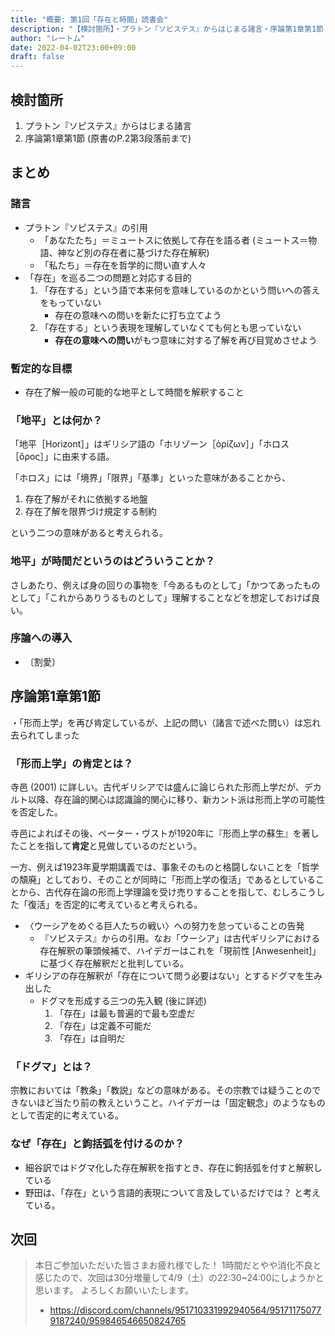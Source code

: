 ```yaml
---
title: "概要: 第1回「存在と時間」読書会"
description: "【検討箇所】・プラトン『ソピステス』からはじまる諸言・序論第1章第1節 (原書のP.2第3段落前まで)"
author: "レートム"
date: 2022-04-02T23:00+09:00
draft: false
---
```


検討箇所
----

1. プラトン『ソピステス』からはじまる諸言
2. 序論第1章第1節 (原書のP.2第3段落前まで)

まとめ
----

### 諸言

* プラトン『ソピステス』の引用
    - 「あなたたち」＝ミュートスに依拠して存在を語る者 (ミュートス＝物語、神など別の存在者に基づけた存在解釈)
    - 「私たち」＝存在を哲学的に問い直す人々
* 「存在」を巡る二つの問題と対応する目的
    1. 「存在する」という語で本来何を意味しているのかという問いへの答えをもっていない
        * 存在の意味への問いを新たに打ち立てよう
    2. 「存在する」という表現を理解していなくても何とも思っていない
        * **存在の意味への問い**がもつ意味に対する了解を再び目覚めさせよう

### 暫定的な目標

* 存在了解一般の可能的な地平として時間を解釈すること

### 「地平」とは何か？

「地平［Horizont］」はギリシア語の「ホリゾーン［ὁρίζων］」「ホロス［ὅρος］」に由来する語。

「ホロス」には「境界」「限界」「基準」といった意味があることから、
1. 存在了解がそれに依拠する地盤
2. 存在了解を限界づけ規定する制約

という二つの意味があると考えられる。

### 地平」が時間だというのはどういうことか？

さしあたり、例えば身の回りの事物を「今あるものとして」「かつてあったものとして」「これからありうるものとして」理解することなどを想定しておけば良い。

### 序論への導入
* 〔割愛〕

序論第1章第1節
----
・「形而上学」を再び肯定しているが、上記の問い（諸言で述べた問い）は忘れ去られてしまった

### 「形而上学」の肯定とは？

寺邑 (2001) に詳しい。古代ギリシアでは盛んに論じられた形而上学だが、デカルト以降、存在論的関心は認識論的関心に移り、新カント派は形而上学の可能性を否定した。

寺邑によればその後、ペーター・ヴストが1920年に『形而上学の蘇生』を著したことを指して**肯定**と見做しているのだという。

一方、例えば1923年夏学期講義では、事象そのものと格闘しないことを「哲学の頽廃」としており、そのことが同時に「形而上学の復活」であるとしていることから、古代存在論の形而上学理論を受け売りすることを指して、むしろこうした「復活」を否定的に考えていると考えられる。

* 〈ウーシアをめぐる巨人たちの戦い〉への努力を怠っていることの告発
    * 『ソピステス』からの引用。なお「ウーシア」は古代ギリシアにおける存在解釈の筆頭候補で、ハイデガーはこれを「現前性 [Anwesenheit]」に基づく存在解釈だと批判している。
* ギリシアの存在解釈が「存在について問う必要はない」とするドグマを生み出した
    * ドグマを形成する三つの先入観 (後に詳述)
        1. 「存在」は最も普遍的で最も空虚だ
        2. 「存在」は定義不可能だ
        3. 「存在」は自明だ

### 「ドグマ」とは？
宗教においては「教条」「教説」などの意味がある。その宗教では疑うことのできないほど当たり前の教えということ。ハイデガーは「固定観念」のようなものとして否定的に考えている。

### なぜ「存在」と鉤括弧を付けるのか？
* 細谷訳ではドグマ化した存在解釈を指すとき、存在に鉤括弧を付すと解釈している
* 野田は、「存在」という言語的表現について言及しているだけでは？ と考えている。

次回
----

> 本日ご参加いただいた皆さまお疲れ様でした！
> 1時間だとやや消化不良と感じたので、次回は30分増量して4/9（土）の22:30~24:00にしようかと思います。
よろしくお願いいたします。
> * https://discord.com/channels/951710331992940564/951711750779187240/959846546650824765